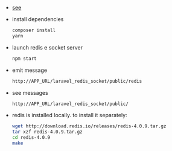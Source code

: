 - [see](https://laracasts.com/series/real-time-laravel-with-socket-io/episodes/1)


 - install dependencies
     ```sh
     composer install
     yarn
     ```
 - launch redis e socket server
     ```sh
     npm start
     ```
 - emit message
     ```sh
     http://APP_URL/laravel_redis_socket/public/redis
     ```
 - see messages
     ```sh
     http://APP_URL/laravel_redis_socket/public/
     ```

- redis is installed locally. to install it separately:
     ```sh
    wget http://download.redis.io/releases/redis-4.0.9.tar.gz
    tar xzf redis-4.0.9.tar.gz
    cd redis-4.0.9
    make
     ```